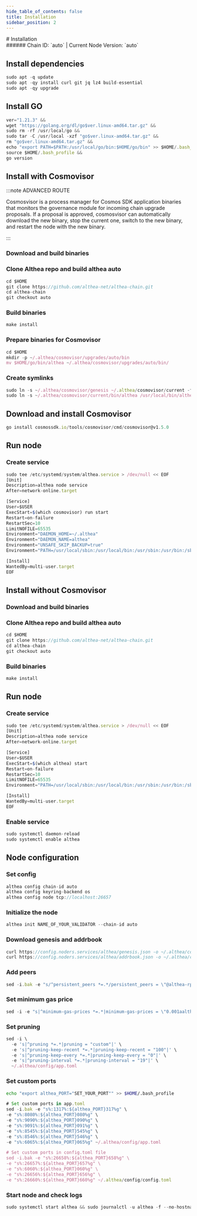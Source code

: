 ```yaml
---
hide_table_of_contents: false
title: Installation
sidebar_position: 2
---
```


<div class="h1-with-icon icon-althea">
# Installation
</div>
###### Chain ID: `auto` | Current Node Version: `auto`

## Install dependencies

```js
sudo apt -q update
sudo apt -qy install curl git jq lz4 build-essential
sudo apt -qy upgrade
```

## Install GO
```js
ver="1.21.3" &&
wget "https://golang.org/dl/go$ver.linux-amd64.tar.gz" &&
sudo rm -rf /usr/local/go &&
sudo tar -C /usr/local -xzf "go$ver.linux-amd64.tar.gz" &&
rm "go$ver.linux-amd64.tar.gz" &&
echo "export PATH=$PATH:/usr/local/go/bin:$HOME/go/bin" >> $HOME/.bash_profile &&
source $HOME/.bash_profile &&
go version
```

## Install with Cosmovisor
:::note ADVANCED ROUTE

Cosmosvisor is a process manager for Cosmos SDK application binaries that monitors the governance module for incoming chain upgrade proposals. If a proposal is approved, cosmosvisor can automatically download the new binary, stop the current one, switch to the new binary, and restart the node with the new binary.

:::
### Download and build binaries
### Clone Althea repo and build althea auto
```js
cd $HOME
git clone https://github.com/althea-net/althea-chain.git
cd althea-chain
git checkout auto
```

### Build binaries
```js
make install
```
### Prepare binaries for Cosmovisor
```js
cd $HOME
mkdir -p ~/.althea/cosmovisor/upgrades/auto/bin
mv $HOME/go/bin/althea ~/.althea/cosmovisor/upgrades/auto/bin/
```

### Create symlinks
```js
sudo ln -s ~/.althea/cosmovisor/genesis ~/.althea/cosmovisor/current -f
sudo ln -s ~/.althea/cosmovisor/current/bin/althea /usr/local/bin/althea -f
```

## Download and install Cosmovisor
```js
go install cosmossdk.io/tools/cosmovisor/cmd/cosmovisor@v1.5.0
```

## Run node
### Create service
```js
sudo tee /etc/systemd/system/althea.service > /dev/null << EOF
[Unit]
Description=althea node service
After=network-online.target

[Service]
User=$USER
ExecStart=$(which cosmovisor) run start
Restart=on-failure
RestartSec=10
LimitNOFILE=65535
Environment="DAEMON_HOME=~/.althea"
Environment="DAEMON_NAME=althea"
Environment="UNSAFE_SKIP_BACKUP=true"
Environment="PATH=/usr/local/sbin:/usr/local/bin:/usr/sbin:/usr/bin:/sbin:/bin:/usr/games:/usr/local/games:/snap/bin:~/.althea/cosmovisor/current/bin"

[Install]
WantedBy=multi-user.target
EOF
```

## Install without Cosmovisor

### Download and build binaries
### Clone Althea repo and build althea auto
```js
cd $HOME
git clone https://github.com/althea-net/althea-chain.git
cd althea-chain
git checkout auto
```

### Build binaries
```js
make install
```

## Run node
### Create service
```js
sudo tee /etc/systemd/system/althea.service > /dev/null << EOF
[Unit]
Description=althea node service
After=network-online.target

[Service]
User=$USER
ExecStart=$(which althea) start
Restart=on-failure
RestartSec=10
LimitNOFILE=65535
Environment="PATH=/usr/local/sbin:/usr/local/bin:/usr/sbin:/usr/bin:/sbin:/bin:/usr/games:/usr/local/games:/snap/bin"

[Install]
WantedBy=multi-user.target
EOF
```

### Enable service
```js
sudo systemctl daemon-reload
sudo systemctl enable althea
```

## Node configuration
### Set config
```js
althea config chain-id auto
althea config keyring-backend os
althea config node tcp://localhost:26657
```

### Initialize the node
```js
althea init NAME_OF_YOUR_VALIDATOR --chain-id auto
```

### Download genesis and addrbook
```js
curl https://config.noders.services/althea/genesis.json -o ~/.althea/config/genesis.json
curl https://config.noders.services/althea/addrbook.json -o ~/.althea/config/addrbook.json
```
### Add peers
```js
sed -i.bak -e "s/^persistent_peers *=.*/persistent_peers = \"@althea-rpc.noders.services:\"/" ~/.althea/config/config.toml
```

### Set minimum gas price
```js
sed -i -e "s|^minimum-gas-prices *=.*|minimum-gas-prices = \"0.001aalthea\"|" ~/.althea/config/app.toml
```
### Set pruning
```js
sed -i \
  -e 's|^pruning *=.*|pruning = "custom"|' \
  -e 's|^pruning-keep-recent *=.*|pruning-keep-recent = "100"|' \
  -e 's|^pruning-keep-every *=.*|pruning-keep-every = "0"|' \
  -e 's|^pruning-interval *=.*|pruning-interval = "19"|' \
  ~/.althea/config/app.toml
```

### Set custom ports

```bash
echo "export althea_PORT="SET_YOUR_PORT"" >> $HOME/.bash_profile
```

```js
# Set custom ports in app.toml
sed -i.bak -e "s%:1317%:${althea_PORT}317%g" \
-e "s%:8080%:${althea_PORT}080%g" \
-e "s%:9090%:${althea_PORT}090%g" \
-e "s%:9091%:${althea_PORT}091%g" \
-e "s%:8545%:${althea_PORT}545%g" \
-e "s%:8546%:${althea_PORT}546%g" \
-e "s%:6065%:${althea_PORT}065%g" ~/.althea/config/app.toml

# Set custom ports in config.toml file
sed -i.bak -e "s%:26658%:${althea_PORT}658%g" \
-e "s%:26657%:${althea_PORT}657%g" \
-e "s%:6060%:${althea_PORT}060%g" \
-e "s%:26656%:${althea_PORT}656%g" \
-e "s%:26660%:${althea_PORT}660%g" ~/.althea/config/config.toml
```

### Start node and check logs
```js
sudo systemctl start althea && sudo journalctl -u althea -f --no-hostname -o cat
```
